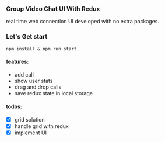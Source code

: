 ### Group Video Chat UI With Redux

real time web connection UI developed with no extra packages.

### Let's Get start

```shell script
npm install & npm run start
```

#### features:

- add call
- show user stats
- drag and drop calls
- save redux state in local storage

#### todos:

- [x] grid solution
- [x] handle grid with redux
- [x] implement UI
